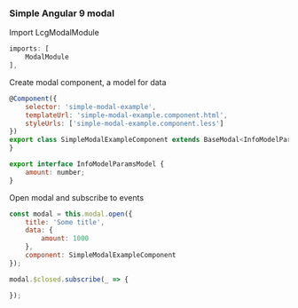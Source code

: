 ### Simple Angular 9 modal

Import LcgModalModule
```js
imports: [
    ModalModule
],
```

Create modal component, a model for data

```js
@Component({
    selector: 'simple-modal-example',
    templateUrl: 'simple-modal-example.component.html',
    styleUrls: ['simple-modal-example.component.less']
})
export class SimpleModalExampleComponent extends BaseModal<InfoModelParamsModel> {
}

export interface InfoModelParamsModel {
    amount: number;
}
```

Open modal and subscribe to events
```js
const modal = this.modal.open({
    title: 'Some title',
    data: {
        amount: 1000
    },
    component: SimpleModalExampleComponent
});

modal.$closed.subscribe(_ => {

});
```
